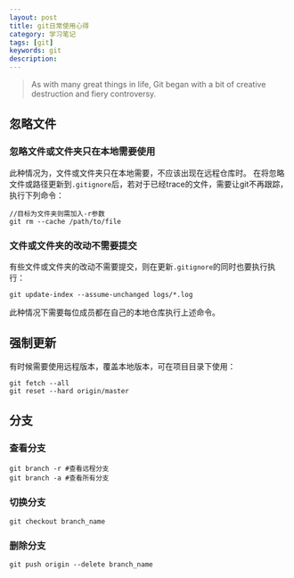 ```yaml
---
layout: post
title: git日常使用心得
category: 学习笔记
tags: [git]
keywords: git
description:
---
```


>As with many great things in life, Git began with a bit of creative destruction and fiery controversy.




## 忽略文件

### 忽略文件或文件夹只在本地需要使用

此种情况为，文件或文件夹只在本地需要，不应该出现在远程仓库时。
在将忽略文件或路径更新到`.gitignore`后，若对于已经trace的文件，需要让git不再跟踪，执行下列命令：

```
//目标为文件夹则需加入-r参数
git rm --cache /path/to/file
```

### 文件或文件夹的改动不需要提交

有些文件或文件夹的改动不需要提交，则在更新`.gitignore`的同时也要执行执行：

```
git update-index --assume-unchanged logs/*.log
```

此种情况下需要每位成员都在自己的本地仓库执行上述命令。

## 强制更新

有时候需要使用远程版本，覆盖本地版本，可在项目目录下使用：

```
git fetch --all
git reset --hard origin/master
```


## 分支

### 查看分支

```
git branch -r #查看远程分支
git branch -a #查看所有分支
```
### 切换分支

```
git checkout branch_name
```

### 删除分支

```
git push origin --delete branch_name
```

